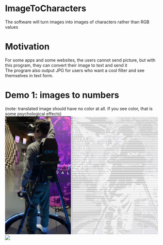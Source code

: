 # ImageToCharacters
The software will turn images into images of characters rather than RGB values<br>

# Motivation
For some apps and some websites, the users cannot send picture, but with this program, they can convert their image to text and send it<br>
The program also output JPG for users who want a cool filter and see themselves in text form.<br>

# Demo 1: images to numbers
(note: translated image should have no color at all. If you see color, that is some psychological effects)<br>
<img src="imgTochar.jpg"/>
<br>
<img src="demo.gif"/>
